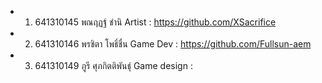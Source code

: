 - 1. 641310145 พณฤฏฐ์ ชำนิ Artist : https://github.com/XSacrifice
- 2. 641310146 พรชิตา โพธิ์ชื่น  Game Dev : https://github.com/Fullsun-aem
- 3. 641310149 ภูรี ศุภกิตติพันธุ์ Game design :

